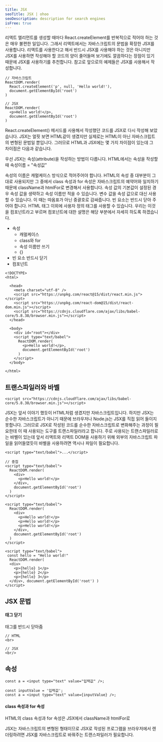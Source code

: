 ```yaml
---
title: JSX
seoTitle: JSX | ohoo
seoDescription: description for search engines
isFree: true
---
```



리액트 엘리먼트를 생성할 때마다 React.createElement를 반복적으로 적어야 하는 것은 매우 불편한 일입니다. 그래서 리액트에서는 자바스크립트의 문법을 확장한 JSX를 사용합니다. 리액트를 사용한다고 해서 반드시 JSX를 사용해야 하는 것은 아니지만 JSX를 사용하면 작성해야 할 코드의 양이 줄어들며 보기에도 깔끔하다는 장점이 있기 때문에 JSX를 사용하기를 추천합니다. 참고로 앞으로의 예제들은 JSX를 사용해서 작성합니다.

```
// 자바스크립트
ReactDOM.render(
  React.createElement('p', null, 'Hello world!'),
  document.getElementById('root')
)

// JSX
ReactDOM.render(
  <p>Hello world!</p>, 
  document.getElementById('root') 
)
```

React.createElement() 메서드를 사용해서 작성했던 코드를 JSX로 다시 작성해 보았습니다. JSX는 얼핏 보면 HTML같이 생겼지만 실제로는 HTML이 아닌 자바스크립트의 변형된 문법일 뿐입니다. 그러므로 HTML과 JSX에는 몇 가지 차이점이 있는데 그 차이점은 다음과 같습니다.

우선 JSX는 속성(attribute)을 작성하는 방법이 다릅니다. HTML에서는 속성을 작성할 때 속성이름 = "속성값" 

속성의 이름은 캐멀케이스 방식으로 적어주어야 합니다.
HTML의 속성 중 대부분이 그대로 사용되지만 그 중에서 class 속성과 for 속성은 자바스크립트의 예약어와 일치하기 때문에 className과 htmlFor로 변경해서 사용합니다.
속성 값의 기본값이 설정된 경우 속성 값을 생략하고 속성 이름만 적을 수 있습니다.
변수 값을 속성 값으로 대신 사용할 수 있습니다. 이 때는 따옴표가 아닌 중괄호로 감싸줍니다.
빈 요소는 반드시 닫아 주어야 합니다.
HTML 태그 이외에 사용자 정의 태그를 사용할 수 있습니다. 우리는 이것을 컴포넌트라고 부르며 컴포넌트에 대한 설명은 해당 부분에서 자세히 하도록 하겠습니다.

* 속성
  * 캐멀케이스
  * class와 for
  * 속성 이름만 쓰기
  * {}
* 빈 요소 반드시 닫기
* 컴포넌트

```
<!DOCTYPE>
<html>

  <head>
    <meta charset="utf-8" />
    <script src="https://unpkg.com/react@15/dist/react.min.js"></script>
    <script src="https://unpkg.com/react-dom@15/dist/react-dom.min.js"></script>
    <script src="https://cdnjs.cloudflare.com/ajax/libs/babel-core/5.8.38/browser.min.js"></script>
  </head>

  <body>
    <div id="root"></div>
    <script type="text/babel">
      ReactDOM.render(
        <p>Hello world!</p>, 
        document.getElementById('root') 
      )
    </script>
  </body>

</html>
```

## 트랜스파일러와 바벨
```
<script src="https://cdnjs.cloudflare.com/ajax/libs/babel-core/5.8.38/browser.min.js"></script>
```

JSX는 앞서 이야기 했듯이 HTML처럼 생겼지만 자바스크립트입니다. 하지만 JSX는 순수한 자바스크립트가 아니기 때문에 브라우저나 Node.js는 JSX를 직접 읽어 들이지 못합니다. 그러므로 JSX로 작성된 코드를 순수한 자바스크립트로 변화해주는 과정이 필요한데 이 때 사용되는 도구를 트랜스파일러라고 합니다. 주로 사용되는 트랜스파일러로는 바벨이 있는데 앞서 리액트와 리액트 DOM을 사용하기 위해 외부의 자바스크립트 파일을 읽어들였듯이 바벨을 사용하려면 역시나 파일이 필요합니다.

```
<script type="text/babel">...</script>
```

```
// 중첩
<script type="text/babel">
  ReactDOM.render(
    <div>
      <p>Hello world!</p>
    </div>, 
    document.getElementById('root') 
  )
</script>
```

```
<script type="text/babel">
  ReactDOM.render(
    <div>
      <p>Hello world!</p>
      <p>Hello world!</p>
      <p>Hello world!</p>
    </div>, 
    document.getElementById('root') 
  )
</script>
```

```
<script type="text/babel">
 const hello = "Hello world!"
  ReactDOM.render(
  <div>
    <p>{hello} 1</p>
    <p>{hello} 2</p>
    <p>{hello} 3</p>
  </div>, document.getElementById('root') )
</script>
```

## JSX 문법

#### 태그 닫기
태그를 반드시 닫아줌
```
// HTML
<br>

// JSX
<br/>
```

## 속성
```
const a = <input type="text" value="입력값" />;

const inputValue = '입력값';
const a = <input type="text" value={inputValue} />;
```

#### class 속성과 for 속성
HTML의 class 속성과 for 속성은 JSX에서 className과 htmlFor로 


JSX는 자바스크립트의 변형된 형태이므로 JSX로 작성된 프로그램을 브라우저에서 렌더링하려면 JSX를 자바스크립트로 바꿔주는 트랜스파일러가 필요합니다. 







